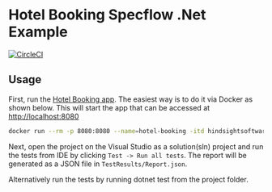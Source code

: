 # Hotel Booking Specflow .Net Example

[![CircleCI](https://circleci.com/gh/hindsightsoftware/hotel-booking-specflow-dotnet-example.svg?style=svg)](https://circleci.com/gh/hindsightsoftware/hotel-booking-specflow-dotnet-example)

## Usage

First, run the [Hotel Booking app](https://github.com/hindsightsoftware/hotel-booking). The easiest way is to do it via Docker as shown below. This will start the app that can be accessed at <http://localhost:8080>

```bash
docker run --rm -p 8080:8080 --name=hotel-booking -itd hindsightsoftware/hotel-booking:latest
```

Next, open the project on the Visual Studio as a solution(sln) project and run the tests from IDE by clicking `Test -> Run all tests`. The report will be generated as a JSON file in `TestResults/Report.json`.

Alternatively run the tests by running dotnet test from the project folder.